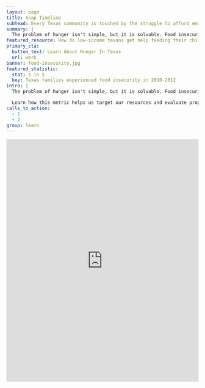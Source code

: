 ```yaml
---
layout: page
title: Snap Timeline
subhead: Every Texas community is touched by the struggle to afford enough food.
summary: |
  The problem of hunger isn't simple, but it is solvable. Food insecurity is a useful way to measure when and where Texans struggle to eat. Learn how this metric helps us target resources and evaluate progress, so that more families can get the nutrition they need to succeed and move forward.
featured_resource: How do low-income texans get help feeding their children?
primary_cta:
  button_text: Learn About Hunger In Texas
  url: work
banner: food-insecurity.jpg
featured_statistic:
  stat: 1 in 5
  key: Texas families experienced food insecurity in 2010-2012
intro: |
  The problem of hunger isn't simple, but it is solvable. Food insecurity is a useful way to define where and how our neighbors struggle to afford food.

  Learn how this metric helps us target our resources and evaluate progress, so that more families can access the nutrition they need to succeed and move forward.
calls_to_action:
  - 1
  - 2
group: learn
---
```

<iframe src="http://cdn.knightlab.com/libs/timeline/latest/embed/index.html?source=0AqYrFZOhs5HLdGo4a1dXSmdocS1ORC1DY0FWaTNYVWc&font=Bevan-PotanoSans&maptype=toner&lang=en&height=650" height="635" width="100%" frameborder="0"></iframe>
